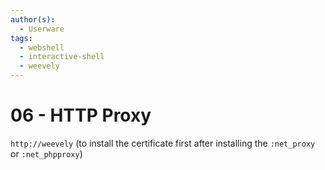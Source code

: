 ```yaml
---
author(s):
  - Userware
tags:
  - webshell
  - interactive-shell
  - weevely
---
```

# 06 - HTTP Proxy

`http://weevely` (to install the certificate first after installing the `:net_proxy` or `:net_phpproxy`)